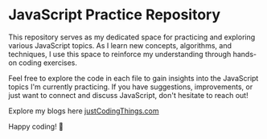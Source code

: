 # JavaScript Practice Repository

This repository serves as my dedicated space for practicing and exploring various JavaScript topics. As I learn new concepts, algorithms, and techniques, I use this space to reinforce my understanding through hands-on coding exercises.

Feel free to explore the code in each file to gain insights into the JavaScript topics I'm currently practicing. If you have suggestions, improvements, or just want to connect and discuss JavaScript, don't hesitate to reach out!

Explore my blogs here [justCodingThings.com](https://justcodingthings.com/)

Happy coding! 🚀
